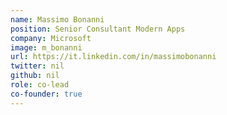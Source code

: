 ```yaml
---
name: Massimo Bonanni
position: Senior Consultant Modern Apps
company: Microsoft
image: m_bonanni
url: https://it.linkedin.com/in/massimobonanni
twitter: nil
github: nil
role: co-lead
co-founder: true
---
```

<!-- Da inserire -->